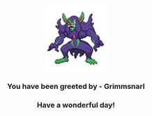 <p align="center">
    <img src="https://raw.githubusercontent.com/PokeAPI/sprites/master/sprites/pokemon/861.png" width="150" height="150">
</p>
<h3 align="center">You have been greeted by - <b>Grimmsnarl</b></h3>
<h3 align="center">Have a wonderful day!</h3>
